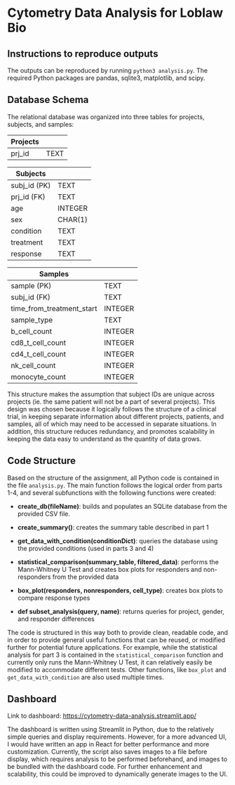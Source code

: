 # Cytometry Data Analysis for Loblaw Bio


## Instructions to reproduce outputs
The outputs can be reproduced by running `python3 analysis.py`. The required Python packages are pandas, sqlite3, matplotlib, and scipy. 

## Database Schema
The relational database was organized into three tables for projects, subjects, and samples: 

|Projects|     |
| ------ | ----- | 
| prj_id | TEXT | 

| Subjects      | |
| ----------- | ---- |
| subj_id  (PK)    | TEXT |
| prj_id  (FK)    | TEXT |
| age    | INTEGER |
| sex   | CHAR(1) |
| condition    | TEXT |
| treatment   | TEXT |
|response| TEXT |

| Samples      |  |
| ----------- | ---|
| sample (PK)    | TEXT |
| subj_id (FK)    | TEXT |
| time_from_treatment_start    | INTEGER | 
| sample_type   | TEXT |
| b_cell_count    | INTEGER |
| cd8_t_cell_count    | INTEGER |
| cd4_t_cell_count   | INTEGER |
| nk_cell_count    | INTEGER |
| monocyte_count   | INTEGER|


This structure makes the assumption that subject IDs are unique across projects (ie. the same patient will not be a part of several projects). This design was chosen because it logically follows the structure of a clinical trial, in keeping separate information about different projects, patients, and samples, all of which may need to be accessed in separate situations. In addition, this structure reduces redundancy, and promotes scalability in keeping the data easy to understand as the quantity of data grows. 

## Code Structure
Based on the structure of the assignment, all Python code is contained in the file `analysis.py`. The main function follows the logical order from parts 1-4, and several subfunctions with the following functions were created:

- **create_db(fileName)**: builds and populates an SQLite database from the provided CSV file. 

- **create_summary()**: creates the summary table described in part 1

- **get_data_with_condition(conditionDict)**: queries the database using the provided conditions (used in parts 3 and 4)

- **statistical_comparison(summary_table, filtered_data)**: performs the Mann-Whitney U Test and creates box plots for responders and non-responders from the provided data

- **box_plot(responders, nonresponders, cell_type)**: creates box plots to compare response types

- **def subset_analysis(query, name)**: returns queries for project, gender, and responder differences

The code is structured in this way both to provide clean, readable code, and in order to provide general useful functions that can be reused, or modified further for potential future applications. For example, while the statistical analysis for part 3 is contained in the `statistical_comparison` function and currently only runs the Mann-Whitney U Test, it can relatively easily be modified to accommodate different tests. Other functions, like `box_plot` and `get_data_with_condition` are also used multiple times.

## Dashboard 

Link to dashboard: https://cytometry-data-analysis.streamlit.app/

The dashboard is written using Streamlit in Python, due to the relatively simple queries and display requirements. However, for a more advanced UI, I would have written an app in React for better performance and more customization. Currently, the script also saves images to a file before display, which requires analysis to be performed beforehand, and images to be bundled with the dashboard code. For further enhancement and scalability, this could be improved to dynamically generate images to the UI. 